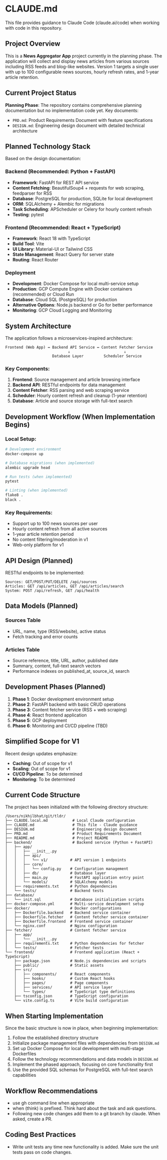 # CLAUDE.md

This file provides guidance to Claude Code (claude.ai/code) when working with code in this repository.

## Project Overview

This is a **News Aggregator App** project currently in the planning phase. The application will collect and display news articles from various sources including RSS feeds and blog-like websites. Version 1 targets a single user with up to 100 configurable news sources, hourly refresh rates, and 1-year article retention.

## Current Project Status

**Planning Phase**: The repository contains comprehensive planning documentation but no implementation code yet. Key documents:
- `PRD.md`: Product Requirements Document with feature specifications
- `DESIGN.md`: Engineering design document with detailed technical architecture

## Planned Technology Stack

Based on the design documentation:

### Backend (Recommended: Python + FastAPI)
- **Framework**: FastAPI for REST API service
- **Content Fetching**: BeautifulSoup4 + requests for web scraping, feedparser for RSS
- **Database**: PostgreSQL for production, SQLite for local development
- **ORM**: SQLAlchemy + Alembic for migrations
- **Task Scheduling**: APScheduler or Celery for hourly content refresh
- **Testing**: pytest

### Frontend (Recommended: React + TypeScript)
- **Framework**: React 18 with TypeScript
- **Build Tool**: Vite
- **UI Library**: Material-UI or Tailwind CSS
- **State Management**: React Query for server state
- **Routing**: React Router

### Deployment
- **Development**: Docker Compose for local multi-service setup
- **Production**: GCP Compute Engine with Docker containers (recommended) or Cloud Run
- **Database**: Cloud SQL (PostgreSQL) for production
- **Alternative Options**: Node.js backend or Go for better performance
- **Monitoring**: GCP Cloud Logging and Monitoring

## System Architecture

The application follows a microservices-inspired architecture:
```
Frontend (Web App) ↔ Backend API Service ↔ Content Fetcher Service
                            ↓                        ↓
                     Database Layer         Scheduler Service
```

### Key Components:
1. **Frontend**: Source management and article browsing interface
2. **Backend API**: RESTful endpoints for data management
3. **Content Fetcher**: RSS parsing and web scraping service
4. **Scheduler**: Hourly content refresh and cleanup (1-year retention)
5. **Database**: Article and source storage with full-text search

## Development Workflow (When Implementation Begins)

### Local Setup:
```bash
# Development environment
docker-compose up

# Database migrations (when implemented)
alembic upgrade head

# Run tests (when implemented)
pytest

# Linting (when implemented)
flake8 .
black .
```

### Key Requirements:
- Support up to 100 news sources per user
- Hourly content refresh from all active sources
- 1-year article retention period
- No content filtering/moderation in v1
- Web-only platform for v1

## API Design (Planned)

RESTful endpoints to be implemented:
```
Sources: GET/POST/PUT/DELETE /api/sources
Articles: GET /api/articles, GET /api/articles/search
System: POST /api/refresh, GET /api/health
```

## Data Models (Planned)

### Sources Table
- URL, name, type (RSS/website), active status
- Fetch tracking and error counts

### Articles Table  
- Source reference, title, URL, author, published date
- Summary, content, full-text search vectors
- Performance indexes on published_at, source_id, search

## Development Phases (Planned)

1. **Phase 1**: Docker development environment setup
2. **Phase 2**: FastAPI backend with basic CRUD operations
3. **Phase 3**: Content fetcher service (RSS + web scraping)
4. **Phase 4**: React frontend application
5. **Phase 5**: GCP deployment
6. **Phase 6**: Monitoring and CI/CD pipeline (TBD)

## Simplified Scope for V1

Recent design updates emphasize:
- **Caching**: Out of scope for v1
- **Scaling**: Out of scope for v1  
- **CI/CD Pipeline**: To be determined
- **Monitoring**: To be determined

## Current Code Structure

The project has been initialized with the following directory structure:

```
/Users/nikhilbhat/git/tldr/
├── CLAUDE.local.md           # Local Claude configuration
├── CLAUDE.md                 # This file - Claude guidance
├── DESIGN.md                 # Engineering design document
├── PRD.md                    # Product Requirements Document
├── README.md                 # Project README
├── backend/                  # Backend service (Python + FastAPI)
│   ├── app/
│   │   ├── __init__.py
│   │   ├── api/
│   │   │   └── v1/          # API version 1 endpoints
│   │   ├── core/
│   │   │   └── config.py    # Configuration management
│   │   ├── db/              # Database layer
│   │   ├── main.py          # FastAPI application entry point
│   │   └── models/          # SQLAlchemy models
│   ├── requirements.txt     # Python dependencies
│   └── tests/               # Backend tests
├── database/
│   └── init.sql             # Database initialization scripts
├── docker-compose.yml       # Multi-service development setup
├── docker/                  # Docker configurations
│   ├── Dockerfile.backend   # Backend service container
│   ├── Dockerfile.fetcher   # Content fetcher service container
│   ├── Dockerfile.frontend  # Frontend service container
│   └── nginx.conf           # Nginx configuration
├── fetcher/                 # Content fetcher service
│   ├── app/
│   │   └── __init__.py
│   ├── requirements.txt     # Python dependencies for fetcher
│   └── tests/               # Fetcher tests
└── frontend/                # Frontend application (React + TypeScript)
    ├── package.json         # Node.js dependencies and scripts
    ├── public/              # Static assets
    ├── src/
    │   ├── components/      # React components
    │   ├── hooks/           # Custom React hooks
    │   ├── pages/           # Page components
    │   ├── services/        # API service layer
    │   └── types/           # TypeScript type definitions
    ├── tsconfig.json        # TypeScript configuration
    └── vite.config.ts       # Vite build configuration
```

## When Starting Implementation

Since the basic structure is now in place, when beginning implementation:
1. Follow the established directory structure
2. Initialize package management files with dependencies from `DESIGN.md`
3. Set up Docker Compose for local development with multi-stage Dockerfiles
4. Follow the technology recommendations and data models in `DESIGN.md`
5. Implement the phased approach, focusing on core functionality first
6. Use the provided SQL schemas for PostgreSQL with full-text search capabilities

## Workflow Recommendations

- use gh command line when appropriate
- when (think) is prefixed. Think hard about the task and ask questions.
- Following new code changes add them to a git branch by claude. When asked, create a PR.

## Coding Best Practices

- Write unit tests any time new functionality is added. Make sure the unit tests pass on code changes.